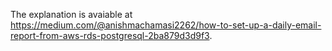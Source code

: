 The explanation is avaiable at https://medium.com/@anishmachamasi2262/how-to-set-up-a-daily-email-report-from-aws-rds-postgresql-2ba879d3d9f3.

